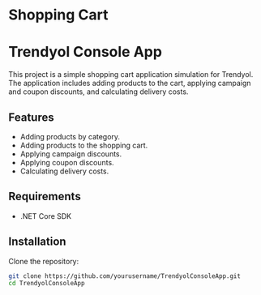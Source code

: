 # Shopping Cart
# Trendyol Console App

This project is a simple shopping cart application simulation for Trendyol. The application includes adding products to the cart, applying campaign and coupon discounts, and calculating delivery costs.

## Features

- Adding products by category.
- Adding products to the shopping cart.
- Applying campaign discounts.
- Applying coupon discounts.
- Calculating delivery costs.

## Requirements

- .NET Core SDK

## Installation

Clone the repository:
```bash
git clone https://github.com/yourusername/TrendyolConsoleApp.git
cd TrendyolConsoleApp

